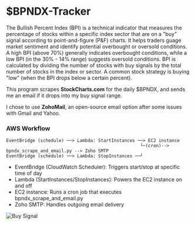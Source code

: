# $BPNDX-Tracker

The Bullish Percent Index (BPI) is a technical indicator that measures the percentage of stocks within a specific index sector that are on a "buy" signal according to point-and-figure (P&F) charts. It helps traders guage market sentiment and identify potential overbought or oversold conditions. A high BPI (above 70%) generally indicates overbought conditions, while a low BPI (in the 30% - 14% range) suggests oversold conditions. BPI is calculated by dividing the number of stocks with buy signals by the total number of stocks in the index or sector. A common stock strategy is buying "low" (when the BPI drops below a certain percent).

This program scrapes **StockCharts.com** for the daily $BPNDX, and sends me an email if it drops into my buy signal range.

I chose to use **ZohoMail**, an open-source email option after some issues with Gmail and Yahoo.

### AWS Workflow

```text
EventBridge (schedule) ──> Lambda: StartInstances ──> EC2 instance
                                                   └─(cron)--> bpndx_scrape_and_email.py --> Zoho SMTP
EventBridge (schedule) ──> Lambda: StopInstances ──┘
```
- EventBridge (CloudWatch Scheduler): Triggers start/stop at specific time of day
- Lambda (StartInstances/StopInstances): Powers the EC2 instance on and off
- EC2 instance: Runs a cron job that executes bpndx_scrape_and_email.py
- Zoho SMTP: Handles outgoing email delivery

![Buy Signal](https://github.com/user-attachments/assets/21515c0a-bc69-4d98-b087-deda9c23ed43)
